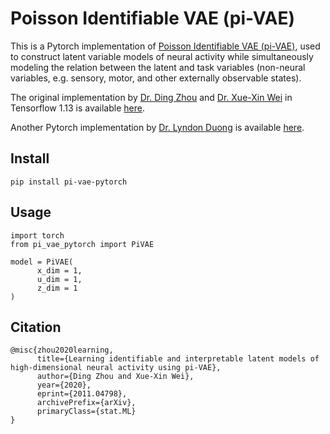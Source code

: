 # Poisson Identifiable VAE (pi-VAE)

This is a Pytorch implementation of [Poisson Identifiable VAE (pi-VAE)](https://arxiv.org/abs/2011.04798), used to construct latent variable models of neural activity while simultaneously modeling the relation between the latent and task variables (non-neural variables, e.g. sensory, motor, and other externally observable states).

The original implementation by [Dr. Ding Zhou](https://zhd96.github.io/) and [Dr. Xue-Xin Wei](https://sites.google.com/view/xxweineuraltheory/) in Tensorflow 1.13 is available [here](https://github.com/zhd96/pi-vae).

Another Pytorch implementation by [Dr. Lyndon Duong](https://github.com/lyndond) is available [here](https://github.com/lyndond/lyndond.github.io/blob/0865902edb4648a8690ed8d449573d9236a72406/code/2021-11-25-pivae.ipynb).

## Install

```
pip install pi-vae-pytorch
```

## Usage

```
import torch
from pi_vae_pytorch import PiVAE

model = PiVAE(
      x_dim = 1,
      u_dim = 1,
      z_dim = 1
)
```

## Citation

```
@misc{zhou2020learning,
      title={Learning identifiable and interpretable latent models of high-dimensional neural activity using pi-VAE}, 
      author={Ding Zhou and Xue-Xin Wei},
      year={2020},
      eprint={2011.04798},
      archivePrefix={arXiv},
      primaryClass={stat.ML}
}
```
